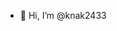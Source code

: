 - 👋 Hi, I’m @knak2433
<!---
knak2433/knak2433 is a ✨ special ✨ repository because its `README.md` (this file) appears on your GitHub profile.
You can click the Preview link to take a look at your changes.
--->
